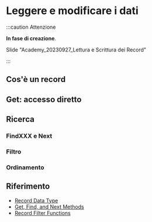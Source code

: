 
# Leggere e modificare i dati

:::caution Attenzione

**In fase di creazione**.

Slide "Academy_20230927_Lettura e Scrittura dei Record"

:::

## Cos'è un record
<!-- Tipologia di accessi -->

## Get: accesso diretto

## Ricerca
### FindXXX e Next
### Filtro
### Ordinamento

## Riferimento
* [Record Data Type](https://learn.microsoft.com/it-it/dynamics365/business-central/dev-itpro/developer/methods-auto/record/record-data-type)
* [Get, Find, and Next Methods](https://learn.microsoft.com/it-it/dynamics365/business-central/dev-itpro/developer/devenv-get-find-and-next-methods)
* [Record Filter Functions](https://learn.microsoft.com/it-it/dynamics365/business-central/dev-itpro/developer/devenv-setcurrentkey-setrange-setfilter-getrangemin-and-getrangemax-methods)
